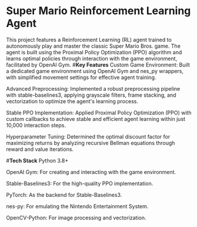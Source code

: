 # Super Mario Reinforcement Learning Agent 
This project features a Reinforcement Learning (RL) agent trained to autonomously play and master the classic Super Mario Bros. game. The agent is built using the Proximal Policy Optimization (PPO) algorithm and learns optimal policies through interaction with the game environment, facilitated by OpenAI Gym.
#**Key Features**
Custom Game Environment: Built a dedicated game environment using OpenAI Gym and nes_py wrappers, with simplified movement settings for effective agent training.

Advanced Preprocessing: Implemented a robust preprocessing pipeline with stable-baselines3, applying grayscale filters, frame stacking, and vectorization to optimize the agent's learning process.

Stable PPO Implementation: Applied Proximal Policy Optimization (PPO) with custom callbacks to achieve stable and efficient agent learning within just 10,000 interaction steps.

Hyperparameter Tuning: Determined the optimal discount factor for maximizing returns by analyzing recursive Bellman equations through reward and value iterations.

#**Tech Stack**
Python 3.8+

OpenAI Gym: For creating and interacting with the game environment.

Stable-Baselines3: For the high-quality PPO implementation.

PyTorch: As the backend for Stable-Baselines3.

nes-py: For emulating the Nintendo Entertainment System.

OpenCV-Python: For image processing and vectorization.
